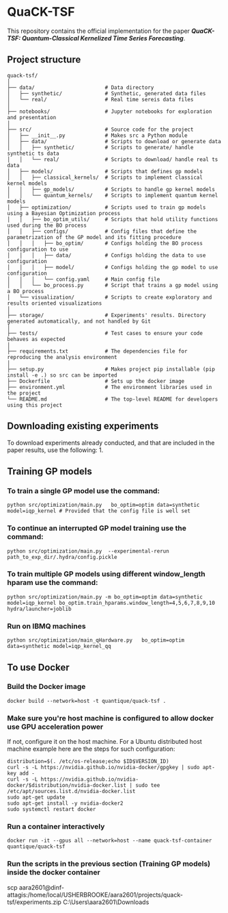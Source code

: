 # QuaCK-TSF

This repository contains the official implementation for the paper _**QuaCK-TSF: Quantum-Classical Kernelized Time
Series Forecasting**_.

## Project structure


```
quack-tsf/
│
├── data/                       # Data directory
│   ├── synthetic/              # Synthetic, generated data files
│   └── real/                   # Real time sereis data files
│
├── notebooks/                  # Jupyter notebooks for exploration and presentation
│
├── src/                        # Source code for the project
│   ├── __init__.py             # Makes src a Python module
│   ├── data/                   # Scripts to download or generate data
│   │   ├── synthetic/          # Scripts to generate/ handle synthetic ts data
│   │   └── real/               # Scripts to download/ handle real ts data
│   ├── models/                 # Scripts that defines gp models
│   │   ├── classical_kernels/  # Scripts to implement classical kernel models
│   │   ├── gp_models/          # Scripts to handle gp kernel models
│   │   └── quantum_kernels/    # Scripts to implement quantum kernel models
│   ├── optimization/           # Scripts used to train gp models using a Bayesian Optimization process
│   │   ├── bo_optim_utils/     # Scripts that hold utility functions used during the BO process
│   │   ├── configs/            # Config files that define the parametrization of the GP model and its fitting procedure
│   │   │   ├── bo_optim/       # Configs holding the BO process configuration to use
│   │   │   ├── data/           # Configs holding the data to use configuration
│   │   │   ├── model/          # Configs holding the gp model to use configuration
│   │   │   └── config.yaml     # Main config file
│   │   └── bo_process.py       # Script that trains a gp model using a BO process  
│   └── visualization/          # Scripts to create exploratory and results oriented visualizations
│
├── storage/                    # Experiments' results. Directory generated automatically, and not handled by Git 
│
├── tests/                      # Test cases to ensure your code behaves as expected
│
├── requirements.txt            # The dependencies file for reproducing the analysis environment
│
├── setup.py                    # Makes project pip installable (pip install -e .) so src can be imported
├── Dockerfile                  # Sets up the docker image
├── environment.yml             # The environment libraries used in the project
└── README.md                   # The top-level README for developers using this project
```

<!-- Utility commands -->
<!-- Export python path: ``export PYTHONPATH=${PYTHONPATH}:${pwd} ``-->
<!-- Run jupyter-lab server ``jupyter lab --ip 10.44.83.233 --port 8899 --no-browser`` -->

## Downloading existing experiments 
To download experiments already conducted, and that are included in the paper results, use the following:
1. 

## Training GP models
### To train a single GP model use the command:
``python src/optimization/main.py   bo_optim=optim data=synthetic model=iqp_kernel # Provided that the config file is well set``

### To continue an interrupted GP model training use the command:
``python src/optimization/main.py  --experimental-rerun path_to_exp_dir/.hydra/config.pickle``
<!-- python src/optimization/main.py  --experimental-rerun storage/experiments/iqp_kernel/2024-04-02/15-13-26/.hydra/config.pickle -->

### To train multiple GP models using different window_length hparam use the command:
``python src/optimization/main.py -m bo_optim=optim data=synthetic model=iqp_kernel bo_optim.train_hparams.window_length=4,5,6,7,8,9,10 hydra/launcher=joblib``

### Run on IBMQ machines
 ``python src/optimization/main_qHardware.py   bo_optim=optim data=synthetic model=iqp_kernel_qq``


## To use Docker
### Build the Docker image 
``docker build --network=host -t quantique/quack-tsf .``

### Make sure you're host machine is configured to allow docker use GPU acceleration power
If not, configure it on the host machine. For a Ubuntu distributed host machine example here are the steps 
for such configuration: 
```
distribution=$(. /etc/os-release;echo $ID$VERSION_ID)
curl -s -L https://nvidia.github.io/nvidia-docker/gpgkey | sudo apt-key add -
curl -s -L https://nvidia.github.io/nvidia-docker/$distribution/nvidia-docker.list | sudo tee /etc/apt/sources.list.d/nvidia-docker.list
sudo apt-get update
sudo apt-get install -y nvidia-docker2
sudo systemctl restart docker
```

### Run a container interactively
``docker run -it --gpus all --network=host --name quack-tsf-container quantique/quack-tsf``

### Run the scripts in the previous section (Training GP models) inside the docker container

scp aara2601@dinf-attagis:/home/local/USHERBROOKE/aara2601/projects/quack-tsf/experiments.zip C:\Users\aara2601\Downloads